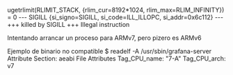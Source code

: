 ugetrlimit(RLIMIT_STACK, {rlim_cur=8192*1024, rlim_max=RLIM_INFINITY}) = 0
--- SIGILL {si_signo=SIGILL, si_code=ILL_ILLOPC, si_addr=0x6c112} ---
+++ killed by SIGILL +++
Illegal instruction

Intentando arrancar un proceso para ARMv7, pero pizero es ARMv6

Ejemplo de binario no compatible
$ readelf -A /usr/sbin/grafana-server
Attribute Section: aeabi
File Attributes
  Tag_CPU_name: "7-A"
  Tag_CPU_arch: v7

